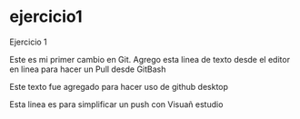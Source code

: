 # ejercicio1
Ejercicio 1

Este es mi primer cambio en Git.
Agrego esta linea de texto desde el editor en linea para hacer un Pull desde GitBash

Este texto fue agregado para hacer uso de github desktop

Esta linea es para simplificar un push con Visuañ estudio
